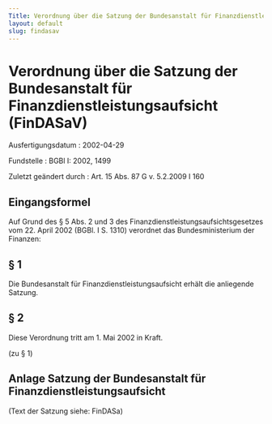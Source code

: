 ```yaml
---
Title: Verordnung über die Satzung der Bundesanstalt für Finanzdienstleistungsaufsicht
layout: default
slug: findasav
---
```


# Verordnung über die Satzung der Bundesanstalt für Finanzdienstleistungsaufsicht (FinDASaV)

Ausfertigungsdatum
:   2002-04-29

Fundstelle
:   BGBl I: 2002, 1499

Zuletzt geändert durch
:   Art. 15 Abs. 87 G v. 5.2.2009 I 160


## Eingangsformel

Auf Grund des § 5 Abs. 2 und 3 des
Finanzdienstleistungsaufsichtsgesetzes vom 22. April 2002 (BGBl. I S.
1310) verordnet das Bundesministerium der Finanzen:


## § 1

Die Bundesanstalt für Finanzdienstleistungsaufsicht erhält die
anliegende Satzung.


## § 2

Diese Verordnung tritt am 1. Mai 2002 in Kraft.

(zu § 1)

## Anlage Satzung der Bundesanstalt für Finanzdienstleistungsaufsicht

(Text der Satzung siehe: FinDASa)

